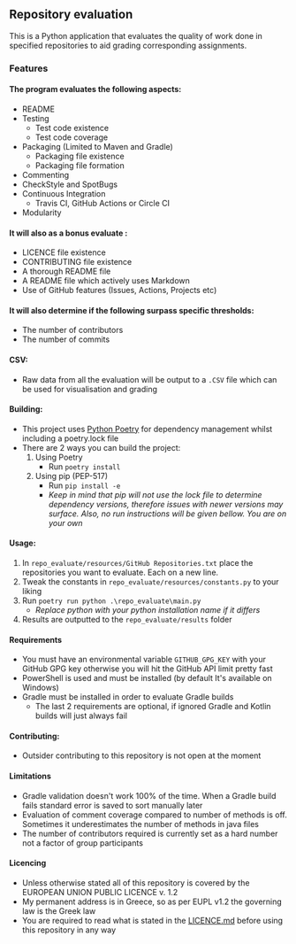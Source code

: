## Repository evaluation
This is a Python application that evaluates the quality of work done in specified repositories to aid grading corresponding assignments.

### Features

#### The program evaluates the following aspects:

- README
- Testing
    * Test code existence
    * Test code coverage
- Packaging (Limited to Maven and Gradle)
    * Packaging file existence
    * Packaging file formation
- Commenting
- CheckStyle and SpotBugs
- Continuous Integration
    * Travis CI, GitHub Actions or Circle CI
- Modularity

#### It will also as a bonus evaluate :

* LICENCE file existence
* CONTRIBUTING file existence
* A thorough README file
* A README file which actively uses Markdown
* Use of GitHub features (Issues, Actions, Projects etc)

#### It will also determine if the following surpass specific thresholds:

* The number of contributors
* The number of commits

#### CSV:

- Raw data from all the evaluation will be output to a `.CSV` file which can be used for visualisation and grading

#### Building:

- This project uses [Python Poetry](https://python-poetry.org/) for dependency management whilst including a poetry.lock file
- There are 2 ways you can build the project:
  1) Using Poetry
     - Run `poetry install`
  2) Using pip (PEP-517)
     - Run `pip install -e`
     - _Keep in mind that pip will not use the lock file to determine dependency versions, therefore issues with newer versions may surface. Also, no run instructions will be given bellow. You are on your own_


#### Usage:

1) In `repo_evaluate/resources/GitHub Repositories.txt`  place the repositories you want to evaluate. Each on a new line.
2) Tweak the constants in `repo_evaluate/resources/constants.py` to your liking
3) Run `poetry run python .\repo_evaluate\main.py`
    * _Replace python with your python installation name if it differs_
4) Results are outputted to the `repo_evaluate/results` folder

#### Requirements

- You must have an environmental variable `GITHUB_GPG_KEY` with your GitHub GPG key otherwise you will hit the GitHub
  API limit pretty fast
- PowerShell is used and must be installed (by default It's available on Windows)
- Gradle must be installed in order to evaluate Gradle builds
  - The last 2 requirements are optional, if ignored Gradle and Kotlin builds will just always fail

#### Contributing:

- Outsider contributing to this repository is not open at the moment

#### Limitations

- Gradle validation doesn't work 100% of the time. When a Gradle build fails standard error is saved to sort manually
  later
- Evaluation of comment coverage compared to number of methods is off. Sometimes it underestimates the number of methods
  in java files
- The number of contributors required is currently set as a hard number not a factor of group participants

#### Licencing

- Unless otherwise stated all of this repository is covered by the EUROPEAN UNION PUBLIC LICENCE v. 1.2
- My permanent address is in Greece, so as per EUPL v1.2 the governing law is the Greek law
- You are required to read what is stated in
  the [LICENCE.md](https://github.com/panos1b/Vathmologia_Ergasion/blob/master/docs/LICENSE.md) before using this
  repository
  in any way
